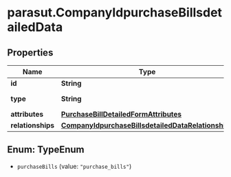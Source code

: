 # parasut.CompanyIdpurchaseBillsdetailedData

## Properties
Name | Type | Description | Notes
------------ | ------------- | ------------- | -------------
**id** | **String** |  | [optional] 
**type** | **String** | Type of the resource | [optional] 
**attributes** | [**PurchaseBillDetailedFormAttributes**](PurchaseBillDetailedFormAttributes.md) |  | [optional] 
**relationships** | [**CompanyIdpurchaseBillsdetailedDataRelationships**](CompanyIdpurchaseBillsdetailedDataRelationships.md) |  | [optional] 


<a name="TypeEnum"></a>
## Enum: TypeEnum


* `purchaseBills` (value: `"purchase_bills"`)





